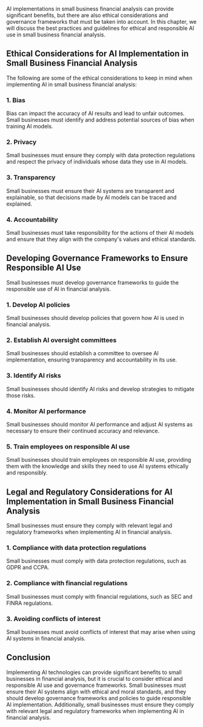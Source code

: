 

AI implementations in small business financial analysis can provide significant benefits, but there are also ethical considerations and governance frameworks that must be taken into account. In this chapter, we will discuss the best practices and guidelines for ethical and responsible AI use in small business financial analysis.

Ethical Considerations for AI Implementation in Small Business Financial Analysis
---------------------------------------------------------------------------------

The following are some of the ethical considerations to keep in mind when implementing AI in small business financial analysis:

### 1. Bias

Bias can impact the accuracy of AI results and lead to unfair outcomes. Small businesses must identify and address potential sources of bias when training AI models.

### 2. Privacy

Small businesses must ensure they comply with data protection regulations and respect the privacy of individuals whose data they use in AI models.

### 3. Transparency

Small businesses must ensure their AI systems are transparent and explainable, so that decisions made by AI models can be traced and explained.

### 4. Accountability

Small businesses must take responsibility for the actions of their AI models and ensure that they align with the company's values and ethical standards.

Developing Governance Frameworks to Ensure Responsible AI Use
-------------------------------------------------------------

Small businesses must develop governance frameworks to guide the responsible use of AI in financial analysis.

### 1. Develop AI policies

Small businesses should develop policies that govern how AI is used in financial analysis.

### 2. Establish AI oversight committees

Small businesses should establish a committee to oversee AI implementation, ensuring transparency and accountability in its use.

### 3. Identify AI risks

Small businesses should identify AI risks and develop strategies to mitigate those risks.

### 4. Monitor AI performance

Small businesses should monitor AI performance and adjust AI systems as necessary to ensure their continued accuracy and relevance.

### 5. Train employees on responsible AI use

Small businesses should train employees on responsible AI use, providing them with the knowledge and skills they need to use AI systems ethically and responsibly.

Legal and Regulatory Considerations for AI Implementation in Small Business Financial Analysis
----------------------------------------------------------------------------------------------

Small businesses must ensure they comply with relevant legal and regulatory frameworks when implementing AI in financial analysis.

### 1. Compliance with data protection regulations

Small businesses must comply with data protection regulations, such as GDPR and CCPA.

### 2. Compliance with financial regulations

Small businesses must comply with financial regulations, such as SEC and FINRA regulations.

### 3. Avoiding conflicts of interest

Small businesses must avoid conflicts of interest that may arise when using AI systems in financial analysis.

Conclusion
----------

Implementing AI technologies can provide significant benefits to small businesses in financial analysis, but it is crucial to consider ethical and responsible AI use and governance frameworks. Small businesses must ensure their AI systems align with ethical and moral standards, and they should develop governance frameworks and policies to guide responsible AI implementation. Additionally, small businesses must ensure they comply with relevant legal and regulatory frameworks when implementing AI in financial analysis.
